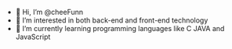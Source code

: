 - 👋 Hi, I’m @cheeFunn
- 👀 I’m interested in both back-end and front-end technology
- 🌱 I’m currently learning programming languages like C JAVA and JavaScript


<!---
cheeFunn/cheeFunn is a ✨ special ✨ repository because its `README.md` (this file) appears on your GitHub profile.
You can click the Preview link to take a look at your changes.
--->
